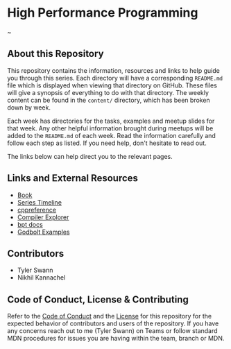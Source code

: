 # High Performance Programming

~ <!-- What is HPP -->

## About this Repository

This repository contains the information, resources and links to help guide you through this series. Each directory will have a corresponding `README.md` file which is displayed when viewing that directory on GitHub. These files will give a synopsis of everything to do with that directory. The weekly content can be found in the `content/` directory, which has been broken down by week.

Each week has directories for the tasks, examples and meetup slides for that week. Any other helpful information brought during meetups will be added to the `README.md` of each week. Read the information carefully and follow each step as listed. If you need help, don't hesitate to read out.

The links below can help direct you to the relevant pages.

## Links and External Resources

- [Book]()
- [Series Timeline](https://oraqlle.notion.site/4421929e24944bcfa4f3a771fb322a2b?v=d844b80fad784a7a9dcc273442b222a1)
- [cppreference](https://en.cppreference.com/w/Main_Page)
- [Compiler Explorer](https://www.godbolt.org/)
- [bpt docs](https://bpt.pizza/docs/latest/index.html)
- [Godbolt Examples](/GODBOLT.md)

## Contributors

- Tyler Swann
- Nikhil Kannachel

## Code of Conduct, License & Contributing

Refer to the [Code of Conduct](/CODE_OF_CONDUCT.md) and the [License](/LICENSE) for this repository for the expected behavior of contributors and users of the repository. If you have any concerns reach out to me (Tyler Swann) on Teams or follow standard MDN procedures for issues you are having within the team, branch or MDN.

<!-- Contributing -->
